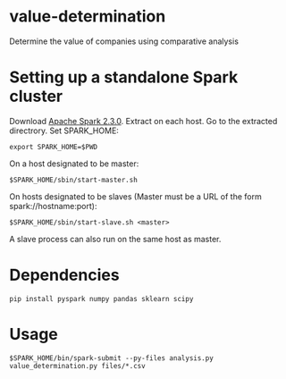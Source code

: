 # value-determination
Determine the value of companies using comparative analysis
# Setting up a standalone Spark cluster
Download [Apache Spark 2.3.0](https://spark.apache.org/downloads.html).
Extract on each host. Go to the extracted directrory.
Set SPARK\_HOME:
```
export SPARK_HOME=$PWD
```
On a host designated to be master:
```
$SPARK_HOME/sbin/start-master.sh
```
On hosts designated to be slaves
(Master must be a URL of the form spark://hostname:port):
```
$SPARK_HOME/sbin/start-slave.sh <master>
```
A slave process can also run on the same host as master.
# Dependencies
```
pip install pyspark numpy pandas sklearn scipy
```
# Usage
```
$SPARK_HOME/bin/spark-submit --py-files analysis.py value_determination.py files/*.csv
```
